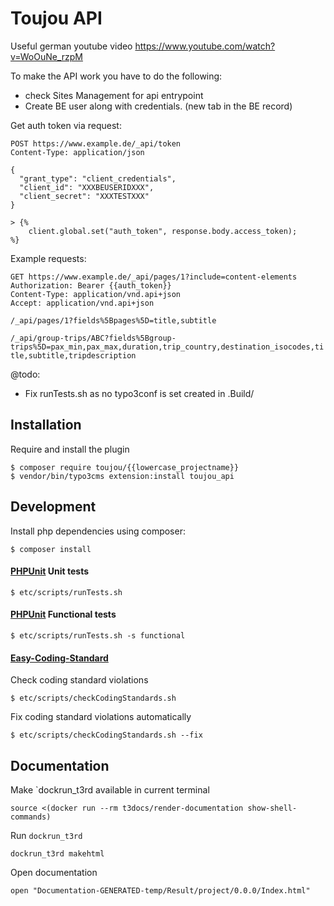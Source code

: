 # Toujou API

Useful german youtube video https://www.youtube.com/watch?v=WoOuNe_rzpM

To make the API work you have to do the following:
- check Sites Management for api entrypoint
- Create BE user along with credentials. (new tab in the BE record)

Get auth token via request:
```
POST https://www.example.de/_api/token
Content-Type: application/json

{
  "grant_type": "client_credentials",
  "client_id": "XXXBEUSERIDXXX",
  "client_secret": "XXXTESTXXX"
}

> {%
    client.global.set("auth_token", response.body.access_token);
%}
```


Example requests:

```
GET https://www.example.de/_api/pages/1?include=content-elements
Authorization: Bearer {{auth_token}}
Content-Type: application/vnd.api+json
Accept: application/vnd.api+json
```

`/_api/pages/1?fields%5Bpages%5D=title,subtitle`

`/_api/group-trips/ABC?fields%5Bgroup-trips%5D=pax_min,pax_max,duration,trip_country,destination_isocodes,title,subtitle,tripdescription`


@todo:
- Fix runTests.sh as no typo3conf is set created in .Build/

## Installation

Require and install the plugin

    $ composer require toujou/{{lowercase_projectname}}
    $ vendor/bin/typo3cms extension:install toujou_api

## Development

Install php dependencies using composer:

    $ composer install

#### [PHPUnit](https://phpunit.de) Unit tests

    $ etc/scripts/runTests.sh

#### [PHPUnit](https://phpunit.de) Functional tests

    $ etc/scripts/runTests.sh -s functional


#### [Easy-Coding-Standard](https://github.com/Symplify/EasyCodingStandard)

Check coding standard violations

    $ etc/scripts/checkCodingStandards.sh

Fix coding standard violations automatically

    $ etc/scripts/checkCodingStandards.sh --fix


## Documentation

Make `dockrun_t3rd available in current terminal

    source <(docker run --rm t3docs/render-documentation show-shell-commands)

Run `dockrun_t3rd`

    dockrun_t3rd makehtml

Open documentation

    open "Documentation-GENERATED-temp/Result/project/0.0.0/Index.html"